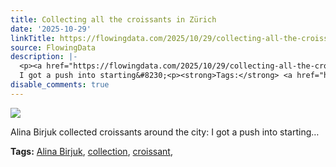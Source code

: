 ```yaml
---
title: Collecting all the croissants in Zürich
date: '2025-10-29'
linkTitle: https://flowingdata.com/2025/10/29/collecting-all-the-croissants-in-zurich/
source: FlowingData
description: |-
  <p><a href="https://flowingdata.com/2025/10/29/collecting-all-the-croissants-in-zurich/"><img src="https://flowingdata.com/wp-content/uploads/2025/10/croissant-collection-750x453.jpg" style="max-width:100%;height:auto" /></a></p>Alina Birjuk collected croissants around the city:
  I got a push into starting&#8230;<p><strong>Tags:</strong> <a href="https://flowingdata.com/tag/alina-birjuk/" rel="tag">Alina Birjuk</a>, <a href="https://flowingdata.com/tag/collection/" rel="tag">collection</a>, <a href="https://flowingdata.com/tag/croissant/" rel="tag">croissant</a>, <a href="https://flowingdata.co ...
disable_comments: true
---
```

<p><a href="https://flowingdata.com/2025/10/29/collecting-all-the-croissants-in-zurich/"><img src="https://flowingdata.com/wp-content/uploads/2025/10/croissant-collection-750x453.jpg" style="max-width:100%;height:auto" /></a></p>Alina Birjuk collected croissants around the city:
I got a push into starting&#8230;<p><strong>Tags:</strong> <a href="https://flowingdata.com/tag/alina-birjuk/" rel="tag">Alina Birjuk</a>, <a href="https://flowingdata.com/tag/collection/" rel="tag">collection</a>, <a href="https://flowingdata.com/tag/croissant/" rel="tag">croissant</a>, <a href="https://flowingdata.co ...